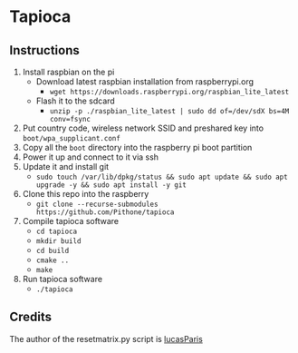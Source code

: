 # Tapioca

## Instructions

1. Install raspbian on the pi
    - Download latest raspbian installation from raspberrypi.org
        - `wget https://downloads.raspberrypi.org/raspbian_lite_latest`
    - Flash it to the sdcard
        - `unzip -p ./raspbian_lite_latest | sudo dd of=/dev/sdX bs=4M conv=fsync`
2. Put country code, wireless network SSID and preshared key into `boot/wpa_supplicant.conf`
3. Copy all the `boot` directory into the raspberry pi boot partition
4. Power it up and connect to it via ssh
5. Update it and install git
    - `sudo touch /var/lib/dpkg/status && sudo apt update && sudo apt upgrade -y && sudo apt install -y git`
6. Clone this repo into the raspberry
    - `git clone --recurse-submodules https://github.com/Pithone/tapioca`
7. Compile tapioca software
    - `cd tapioca`
    - `mkdir build`
    - `cd build`
    - `cmake ..`
    - `make`
8. Run tapioca software
    - `./tapioca`

## Credits

The author of the resetmatrix.py script is [lucasParis](https://github.com/lucasParis)
